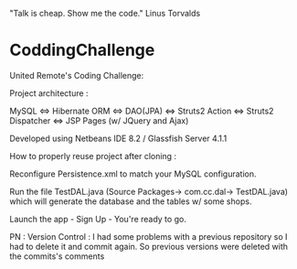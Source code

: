"Talk is cheap. Show me the code." Linus Torvalds

# CoddingChallenge

United Remote's Coding Challenge:

Project architecture : 

MySQL <=> Hibernate ORM <=> DAO(JPA) <=>  Struts2 Action <=> Struts2 Dispatcher <=> JSP Pages (w/ JQuery and Ajax)

Developed using Netbeans IDE 8.2 / Glassfish Server 4.1.1

How to properly reuse project after cloning : 

Reconfigure Persistence.xml to match your MySQL configuration.

Run the file TestDAL.java (Source Packages-> com.cc.dal-> TestDAL.java) which will generate the database and the tables w/ some shops.

Launch the app - Sign Up - You're ready to go.

PN : Version Control : I had some problems with a previous repository so I had to delete it and commit again. So previous versions were deleted with the commits's comments
